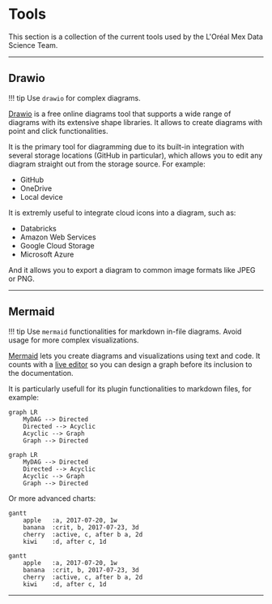 # Tools

This section is a collection of the current tools used by the L'Oréal Mex Data
Science Team.

---
## Drawio

!!! tip
    Use `drawio` for complex diagrams.

[Drawio](https://www.drawio.com/doc/faq/new-diagram) is a free online diagrams
tool that supports a wide range of diagrams with its extensive shape libraries.
It allows to create diagrams with point and click functionalities.

It is the primary tool for diagramming due to its built-in integration with
several storage locations (GitHub in particular), which allows you to edit any
diagram straight out from the storage source. For example:

* GitHub
* OneDrive
* Local device

It is extremly useful to integrate cloud icons into a diagram, such as:

* Databricks
* Amazon Web Services
* Google Cloud Storage
* Microsoft Azure

And it allows you to export a diagram to common image formats like JPEG or PNG.

---
## Mermaid

!!! tip
    Use `mermaid` functionalities for markdown in-file diagrams. Avoid usage
    for more complex visualizations.

[Mermaid](https://mermaid.js.org/intro/) lets you create diagrams and
visualizations using text and code. It counts with a [live editor](https://mermaid.live/edit)
so you can design a graph before its inclusion to the documentation.

It is particularly usefull for its plugin functionalities to markdown files,
for example:

```code
graph LR
	MyDAG --> Directed
	Directed --> Acyclic
	Acyclic --> Graph
	Graph --> Directed
```

```mermaid
graph LR
	MyDAG --> Directed
	Directed --> Acyclic
	Acyclic --> Graph
	Graph --> Directed
```

Or more advanced charts:

```code
gantt
	apple   :a, 2017-07-20, 1w
	banana  :crit, b, 2017-07-23, 3d
	cherry  :active, c, after b a, 2d
	kiwi    :d, after c, 1d
```
```mermaid
gantt
	apple   :a, 2017-07-20, 1w
	banana  :crit, b, 2017-07-23, 3d
	cherry  :active, c, after b a, 2d
	kiwi    :d, after c, 1d
```

---
